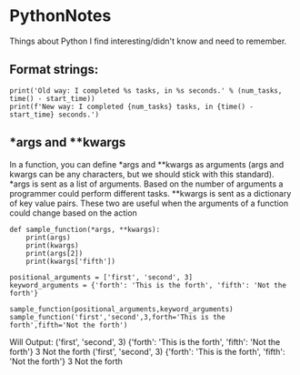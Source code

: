 # PythonNotes
Things about Python I find interesting/didn't know and need to remember.

## Format strings:

    print('Old way: I completed %s tasks, in %s seconds.' % (num_tasks, time() - start_time))
    print(f'New way: I completed {num_tasks} tasks, in {time() - start_time} seconds.')

## *args and **kwargs

In a function, you can define *args and **kwargs as arguments (args and kwargs can be any characters, but we should stick with this standard).  *args is sent as a list of arguments.  Based on the number of arguments a programmer could perform different tasks.  **kwargs is sent as a dictionary of key value pairs.  These two are useful when the arguments of a function could change based on the action 

    def sample_function(*args, **kwargs):
        print(args)
        print(kwargs)
        print(args[2])
        print(kwargs['fifth'])
    
    positional_arguments = ['first', 'second', 3]
    keyword_arguments = {'forth': 'This is the forth', 'fifth': 'Not the forth'}

    sample_function(positional_arguments,keyword_arguments)
    sample_function('first','second',3,forth='This is the forth',fifth='Not the forth')

Will Output: 
    ('first', 'second', 3)
    {'forth': 'This is the forth', 'fifth': 'Not the forth'}
    3
    Not the forth
    ('first', 'second', 3)
    {'forth': 'This is the forth', 'fifth': 'Not the forth'}
    3
    Not the forth

